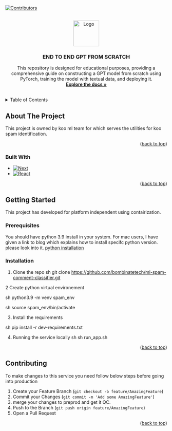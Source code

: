 [![Contributors][contributors-shield]][contributors-url]



<!-- PROJECT LOGO -->
<br />
<div align="center">
  <a href="https://www.kooapp.com/feed">
    <img src="https://upload.wikimedia.org/wikipedia/en/thumb/a/ad/Koo.svg/360px-Koo.svg.png" alt="Logo" width="80" height="80">
  </a>

<h3 align="center">END TO END GPT FROM SCRATCH</h3>

  <p align="center">
    This repository is designed for educational purposes, providing a comprehensive guide on constructing a GPT model from scratch using PyTorch, training the model with textual data, and deploying it.
    <br />
    <a href="https://docs.google.com/document/d/1d2hXHXOo3D8_cJG5Tmu7tAnfR2k6c4v6aPKNzyhkFoY/edit?usp=sharing"><strong>Explore the docs »</strong></a>
    <br />
    <br />
  </p>
</div>



<!-- TABLE OF CONTENTS -->
<details>
  <summary>Table of Contents</summary>
  <ol>
    <li>
      <a href="#about-the-project">About The Project</a>
      <ul>
        <li><a href="#built-with">Built With</a></li>
      </ul>
    </li>
    <li>
      <a href="#getting-started">Getting Started</a>
      <ul>
        <li><a href="#prerequisites">Prerequisites</a></li>
        <li><a href="#installation">Installation</a></li>
      </ul>
    </li>
    <li><a href="#usage">Usage</a></li>
    <li><a href="#roadmap">Roadmap</a></li>
    <li><a href="#contributing">Contributing</a></li>
    <li><a href="#license">License</a></li>
    <li><a href="#contact">Contact</a></li>
    <li><a href="#acknowledgments">Acknowledgments</a></li>
  </ol>
</details>



<!-- ABOUT THE PROJECT -->

## About The Project

This project is owned by koo ml team for which serves the utilities for koo spam identification.

<p align="right">(<a href="#readme-top">back to top</a>)</p>

### Built With

* [![Next][python]][python-url]
* [![React][Flask]][sanic-url]

<p align="right">(<a href="#readme-top">back to top</a>)</p>



<!-- GETTING STARTED -->

## Getting Started

This project has developed for platform independent using contairization.

### Prerequisites

You should have python 3.9 install in your system. For mac users, I have given a link to blog which explains how to
install specifc python version. please look into
it. [python installation](https://www.freecodecamp.org/news/python-version-on-mac-update/)

### Installation

1. Clone the repo
sh
   git clone https://github.com/bombinatetech/ml-spam-comment-classifier.git
   

2 Create python virtual environement

   sh
   python3.9 -m venv spam_env
   

   sh
   source spam_env/bin/activate
   

3. Install the requirements

sh
   pip install -r dev-requirements.txt


4. Running the service locally
sh
   sh run_app.sh 
   

<p align="right">(<a href="#readme-top">back to top</a>)</p>

## Contributing

To make changes to this service you need follow below steps before going into production

1. Create your Feature Branch (`git checkout -b feature/AmazingFeature`)
2. Commit your Changes (`git commit -m 'Add some AmazingFeature'`)
3. merge your changes to preprod and get it QC.
3. Push to the Branch (`git push origin feature/AmazingFeature`)
4. Open a Pull Request

<p align="right">(<a href="#readme-top">back to top</a>)</p>



<!-- MARKDOWN LINKS & IMAGES -->
<!-- https://www.markdownguide.org/basic-syntax/#reference-style-links -->

[contributors-shield]: https://img.shields.io/github/contributors/navanith-sci-dev/repo_name.svg?style=for-the-badge

[contributors-url]: https://github.com/bombinatetech/ml-content-services/graphs/contributors

[forks-shield]: https://img.shields.io/github/forks/github_username/repo_name.svg?style=for-the-badge

[forks-url]: https://github.com/github_username/repo_name/network/members

[stars-shield]: https://img.shields.io/github/stars/github_username/repo_name.svg?style=for-the-badge

[stars-url]: https://github.com/github_username/repo_name/stargazers

[issues-shield]: https://img.shields.io/github/issues/github_username/repo_name.svg?style=for-the-badge

[issues-url]: https://github.com/github_username/repo_name/issues

[license-shield]: https://img.shields.io/github/license/github_username/repo_name.svg?style=for-the-badge

[license-url]: https://github.com/github_username/repo_name/blob/master/LICENSE.txt

[linkedin-shield]: https://img.shields.io/badge/-LinkedIn-black.svg?style=for-the-badge&logo=linkedin&colorB=555

[linkedin-url]: https://linkedin.com/in/linkedin_username

[product-screenshot]: images/screenshot.png

[python]: https://img.shields.io/badge/python-000000?style=for-the-badge&logo=python&logoColor=python
[python-url]: https://www.python.org/
[FLask]: https://img.shields.io/badge/Flask-green?style=for-the-badge&logo=flask&logoColor=black
[sanic-url]: https://sanic.dev/en/
